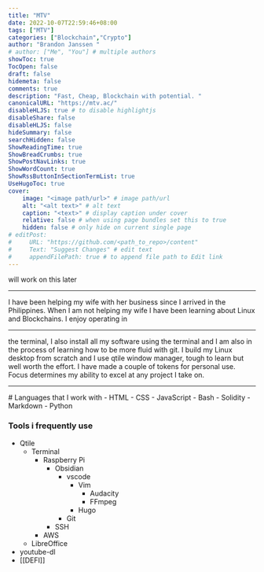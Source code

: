 ```yaml
---
title: "MTV"
date: 2022-10-07T22:59:46+08:00
tags: ["MTV"]
categories: ["Blockchain","Crypto"]
author: "Brandon Janssen "
# author: ["Me", "You"] # multiple authors
showToc: true
TocOpen: false
draft: false
hidemeta: false
comments: true
description: "Fast, Cheap, Blockchain with potential. "
canonicalURL: "https://mtv.ac/"
disableHLJS: true # to disable highlightjs
disableShare: false
disableHLJS: false
hideSummary: false
searchHidden: false
ShowReadingTime: true
ShowBreadCrumbs: true
ShowPostNavLinks: true
ShowWordCount: true
ShowRssButtonInSectionTermList: true
UseHugoToc: true
cover:
    image: "<image path/url>" # image path/url
    alt: "<alt text>" # alt text
    caption: "<text>" # display caption under cover
    relative: false # when using page bundles set this to true
    hidden: false # only hide on current single page
# editPost:
#     URL: "https://github.com/<path_to_repo>/content"
#     Text: "Suggest Changes" # edit text
#     appendFilePath: true # to append file path to Edit link
---
```

will work on this later

<hr>

<div>
 I have been helping my wife with her business since I arrived in the Philippines. When I am not helping my wife I have been learning about Linux and Blockchains. I enjoy operating in 
 <div>
 <div>
 <hr>
 the terminal, I also install all my software using the terminal and I am also in the process of 
 learning how to be more fluid with git. I build my Linux desktop from scratch and I use qtile window manager, tough to learn but well worth the effort. I have made a couple of tokens for personal use. Focus determines my ability to excel at any project I take on.   
 <hr>
 # Languages  that I work with 
 - HTML 
	 - CSS
		 - JavaScript 
			 - Bash
		 - Solidity 
	 - Markdown 
 - Python
   
### Tools i frequently use 
- Qtile 
	 - Terminal 
		 - Raspberry Pi
			 - Obsidian 
				 - vscode 
					 - Vim
						 - Audacity 
						 - FFmpeg 
					 - Hugo
				 - Git 
			 - SSH
		 - AWS
	 - LibreOffice 
 - youtube-dl
 - [[DEFI]]
